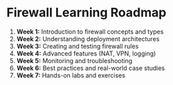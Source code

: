 # Firewall Learning Roadmap

1. **Week 1:** Introduction to firewall concepts and types
2. **Week 2:** Understanding deployment architectures
3. **Week 3:** Creating and testing firewall rules
4. **Week 4:** Advanced features (NAT, VPN, logging)
5. **Week 5:** Monitoring and troubleshooting
6. **Week 6:** Best practices and real-world case studies
7. **Week 7:** Hands-on labs and exercises
